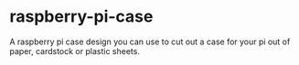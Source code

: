 raspberry-pi-case
=================

A raspberry pi case design you can use to cut out a case for your pi out of paper, cardstock or plastic sheets.